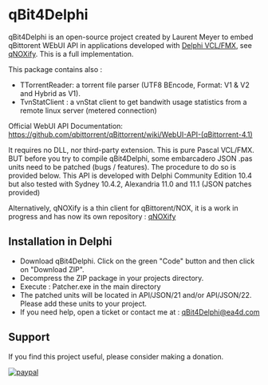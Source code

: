 # qBit4Delphi
qBit4Delphi is an open-source project created by Laurent Meyer to embed qBittorent WEbUI API in applications developed with [Delphi VCL/FMX](https://www.embarcadero.com/products/delphi/starter), see [qNOXify](https://github.com/bnzbnz/qNOXify). This is a full implementation.

This package contains also :
- TTorrentReader: a torrent file parser (UTF8 BEncode, Format: V1 & V2 and Hybrid as V1).
- TvnStatClient : a vnStat client to get bandwith usage statistics from a remote linux server (metered connection)
            
Official WebUI API Documentation: https://github.com/qbittorrent/qBittorrent/wiki/WebUI-API-(qBittorrent-4.1)

It requires no DLL, nor third-party extension. This is pure Pascal VCL/FMX. BUT before you try to compile qBit4Delphi, some embarcadero JSON .pas units need to be patched (bugs / features). The procedure to do so is provided below. 
This API is developed with Delphi Community Edition 10.4 but also tested with Sydney 10.4.2, Alexandria 11.0 and 11.1 (JSON patches provided) 

Alternatively, qNOXify is a thin client for qBittorent/NOX, it is a work in progress and has now its own repository : [qNOXify](https://github.com/bnzbnz/qNOXify)

## Installation in Delphi
* Download qBit4Delphi. Click on the green "Code" button and then click on "Download ZIP".
* Decompress the ZIP package in your projects directory.
* Execute : Patcher.exe in the main directory
* The patched units will be located in API/JSON/21 and/or API/JSON/22. Please add these units to your project.
* If you need help, open a ticket or contact me at : qBit4Delphi@ea4d.com

## Support
If you find this project useful, please consider making a donation.

[![paypal](https://www.paypalobjects.com/en_US/i/btn/btn_donateCC_LG.gif)](https://www.paypal.com/donate/?hosted_button_id=N8SNLZRR6HEYE)

